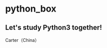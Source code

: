 # python_box
Let's study Python3 together!
--------------------------------                     
Carter（China）
